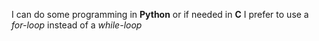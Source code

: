 
I can do some programming in **Python** or if needed in __C__
I prefer to use a _for-loop_ instead of a *while-loop*

